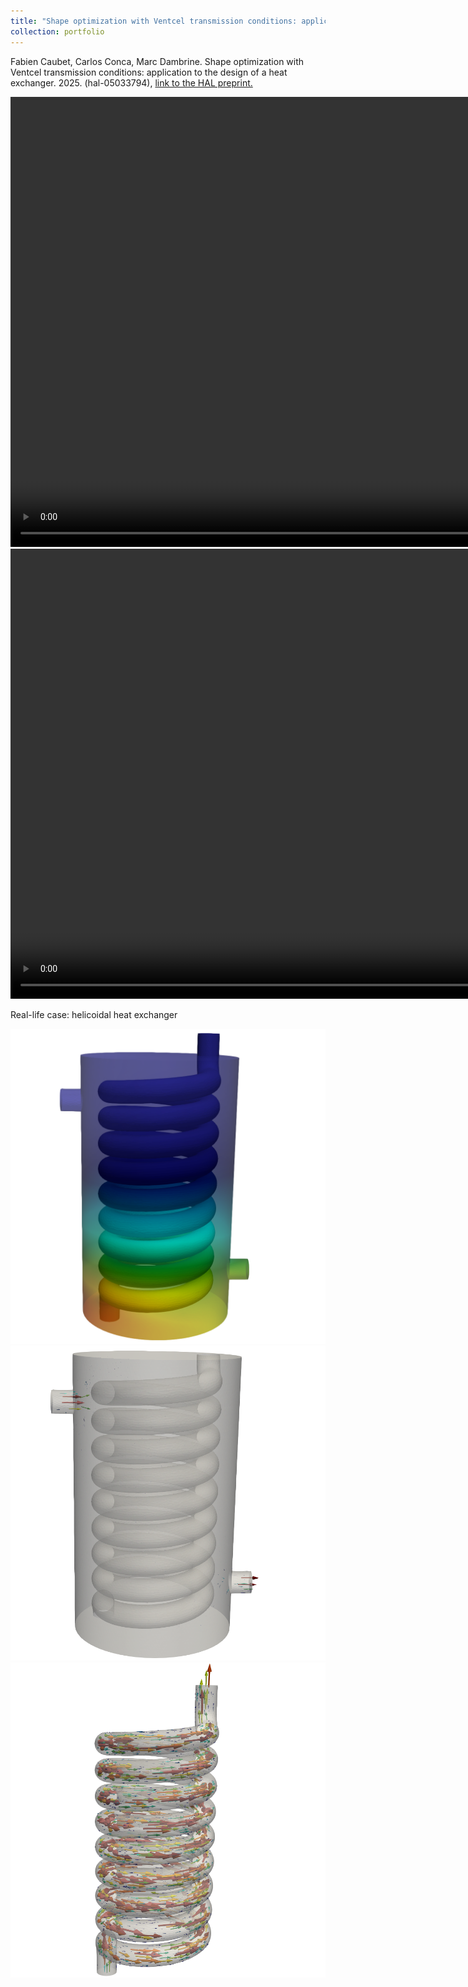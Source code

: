 ```yaml
---
title: "Shape optimization with Ventcel transmission conditions: application to the design of a heat exchanger"
collection: portfolio
---
```


Fabien Caubet, Carlos Conca, Marc Dambrine. Shape optimization with Ventcel transmission conditions: application to the design of a heat exchanger. 2025. (hal-05033794),
 <a href="https://hal.science/hal-05033794v1/document"> link to the HAL preprint.</a> 

<video width="1280" height="720" controls>
    <source src="/videos/TemperatureHE1Square.mp4" type="video/mp4">
</video>

<video width="1280" height="720" controls>
    <source src="/videos/TemperatureHE2Square.mp4" type="video/mp4">
</video>

Real-life case: helicoidal heat exchanger

<img src="/images/T0CaseHelix.png" alt="Helical heat exchanger" >

<img src="/images/ColdVelocityCaseHelix.png" alt="Isosurfes of the temperature of the cold fluid" >

<img src="/images/HotVelocityCaseHelix.png" alt="Isosurfes of the temperature of the hot fluid" class="inline"/>

